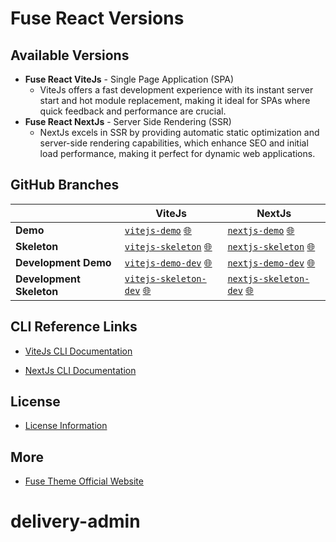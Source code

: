 
# Fuse React Versions
## Available Versions
- **Fuse React ViteJs** - Single Page Application (SPA)
  - ViteJs offers a fast development experience with its instant server start and hot module replacement, making it ideal for SPAs where quick feedback and performance are crucial.
- **Fuse React NextJs** - Server Side Rendering (SSR)
  - NextJs excels in SSR by providing automatic static optimization and server-side rendering capabilities, which enhance SEO and initial load performance, making it perfect for dynamic web applications.

## GitHub Branches

| | **ViteJs** | **NextJs** |
|---------|------|----------|
| **Demo** | [`vitejs-demo`](https://github.com/withinpixels/fuse-react/tree/vitejs-demo) [🌐](https://fuse-react-vitejs-demo.fusetheme.com) | [`nextjs-demo`](https://github.com/withinpixels/fuse-react/tree/nextjs-demo) [🌐](https://fuse-react-nextjs-demo.fusetheme.com) |
| **Skeleton** | [`vitejs-skeleton`](https://github.com/withinpixels/fuse-react/tree/vitejs-skeleton) [🌐](https://fuse-react-vitejs-skeleton.fusetheme.com) | [`nextjs-skeleton`](https://github.com/withinpixels/fuse-react/tree/nextjs-skeleton) [🌐](https://fuse-react-nextjs-skeleton.fusetheme.com) |
| **Development Demo** | [`vitejs-demo-dev`](https://github.com/withinpixels/fuse-react/tree/vitejs-demo-dev) [🌐](https://fuse-react-vitejs-demo-dev.fusetheme.com) | [`nextjs-demo-dev`](https://github.com/withinpixels/fuse-react/tree/nextjs-demo-dev) [🌐](https://fuse-react-nextjs-demo-dev.fusetheme.com) |
| **Development Skeleton** | [`vitejs-skeleton-dev`](https://github.com/withinpixels/fuse-react/tree/vitejs-skeleton-dev) [🌐](https://fuse-react-vitejs-skeleton-dev.fusetheme.com) | [`nextjs-skeleton-dev`](https://github.com/withinpixels/fuse-react/tree/nextjs-skeleton-dev) [🌐](https://fuse-react-nextjs-skeleton-dev.fusetheme.com) |


## CLI Reference Links

- [ViteJs CLI Documentation](https://vitejs.dev/guide/cli.html)

- [NextJs CLI Documentation](https://nextjs.org/docs/api-reference/cli)

## License

- [License Information](https://themeforest.net/licenses/terms/regular)

## More

- [Fuse Theme Official Website](https://fusetheme.com/)


# delivery-admin

